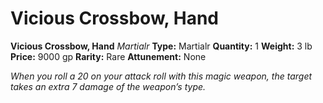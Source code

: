 # Vicious Crossbow, Hand

**Vicious Crossbow, Hand**
_Martialr_
**Type:** Martialr
**Quantity:** 1
**Weight:** 3 lb
**Price:** 9000 gp
**Rarity:** Rare
**Attunement:** None

*When you roll a 20 on your attack roll with this magic weapon, the target takes an extra 7 damage of the weapon’s type.*